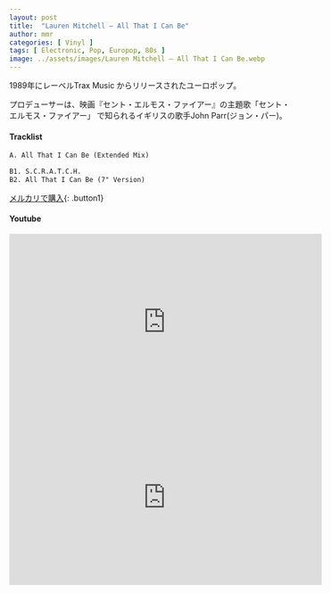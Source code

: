 ```yaml
---
layout: post
title:  "Lauren Mitchell – All That I Can Be"
author: mmr
categories: [ Vinyl ]
tags: [ Electronic, Pop, Europop, 80s ]
image: ../assets/images/Lauren Mitchell – All That I Can Be.webp
---
```



1989年にレーベルTrax Music からリリースされたユーロポップ。

プロデューサーは、映画『セント・エルモス・ファイアー』の主題歌「セント・エルモス・ファイアー」 で知られるイギリスの歌手John Parr(ジョン・パー)。


#### Tracklist
```md
A. All That I Can Be (Extended Mix)

B1. S.C.R.A.T.C.H.
B2. All That I Can Be (7" Version)
```

[メルカリで購入](https://jp.mercari.com/item/m91170141673?afid=6142608987){: .button1}

#### Youtube
<iframe width="560" height="315" src="https://www.youtube.com/embed/AYjyUmreBxw?si=HkObQZ1lgTy-XnLg" title="YouTube video player" frameborder="0" allow="accelerometer; autoplay; clipboard-write; encrypted-media; gyroscope; picture-in-picture; web-share" referrerpolicy="strict-origin-when-cross-origin" allowfullscreen></iframe>

<iframe width="560" height="315" src="https://www.youtube.com/embed/qNjR2vYr6_k?si=5Jbgz0c3Dfzy36I4" title="YouTube video player" frameborder="0" allow="accelerometer; autoplay; clipboard-write; encrypted-media; gyroscope; picture-in-picture; web-share" referrerpolicy="strict-origin-when-cross-origin" allowfullscreen></iframe>